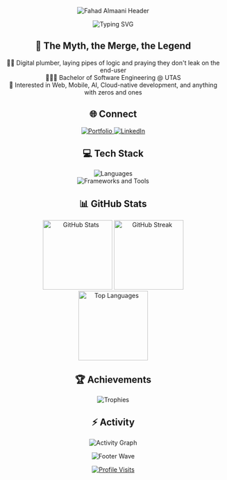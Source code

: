 <!-- Header Banner -->
<p align="center">
  <img src="https://capsule-render.vercel.app/api?type=waving&color=0:00C6FF,100:0072FF&height=180&section=header&text=Fahad%20Almaani&fontSize=42&fontColor=ffffff&animation=twinkling&fontAlignY=32" alt="Fahad Almaani Header" />
</p>

<!-- Typing Intro -->
<p align="center">
  <img src="https://readme-typing-svg.herokuapp.com?font=Fira+Code&weight=700&size=22&pause=1000&color=00C6FF&center=true&vCenter=true&width=1000&lines=Software+Engineer+soon+enough;UTAS+Bachelor+of+Software+Engineering;Full‑stack+%7C+Mobile+%7C+AI+%7C+Cloud+%7C+...You+Name+It" alt="Typing SVG" />
</p>

<!-- About Me -->
<h2 align="center">💫 The Myth, the Merge, the Legend</h2>

<p align="center">
  👨‍💻 Digital plumber, laying pipes of logic and praying they don't leak on the end-user<br/>
  🧑🏼‍🎓 Bachelor of Software Engineering @ UTAS<br/>
  🚀 Interested in Web, Mobile, AI, Cloud-native development, and anything with zeros and ones 
</p>

<!-- Socials -->
<h2 align="center">🌐 Connect</h2>
<p align="center">
  <a href="https://almaaniportfolio.netlify.app/" title="Portfolio">
    <img src="https://img.shields.io/badge/Portfolio-000000?style=for-the-badge&logo=vercel&logoColor=white" alt="Portfolio" />
  </a>
  <a href="https://www.linkedin.com/in/fahad-almaani-39a800365/" title="LinkedIn">
    <img src="https://img.shields.io/badge/LinkedIn-0A66C2?style=for-the-badge&logo=linkedin&logoColor=white" alt="LinkedIn" />
  </a>
</p>

<!-- Tech Stack -->
<h2 align="center">💻 Tech Stack</h2>

<p align="center">
  <img src="https://skillicons.dev/icons?i=python,js,ts,cs,cpp,dart&perline=10" alt="Languages" />
  <br/>
  <img src="https://skillicons.dev/icons?i=django,react,dotnet,firebase,mysql,git,azure,docker&perline=10" alt="Frameworks and Tools" />
</p>

<!-- Stats -->
<h2 align="center">📊 GitHub Stats</h2>
<div align="center">
  <img height="160" src="https://github-readme-stats.vercel.app/api?username=Fahad-Almaani&show_icons=true&theme=react&hide_border=false&include_all_commits=true&count_private=false" alt="GitHub Stats" />
  <img height="160" src="https://github-readme-streak-stats.herokuapp.com?user=Fahad-Almaani&theme=react&hide_border=false" alt="GitHub Streak" />
  <br/>
  <img height="160" src="https://github-readme-stats.vercel.app/api/top-langs/?username=Fahad-Almaani&layout=compact&theme=react&hide_border=false&langs_count=8" alt="Top Languages" />
</div>

<!-- Achievements -->
<h2 align="center">🏆 Achievements</h2>
<p align="center">
  <!-- Exclude Stars, Issues, Reviews from trophies -->
  <img src="https://github-profile-trophy.vercel.app/?username=Fahad-Almaani&theme=onestar&no-bg=true&no-frame=true&margin-w=8&exclude=Stars,Issues,Reviews" alt="Trophies" />
</p>

<!-- Activity Graph -->
<h2 align="center">⚡ Activity</h2>
<p align="center">
  <img src="https://github-readme-activity-graph.vercel.app/graph?username=Fahad-Almaani&theme=react-dark&hide_border=false&area=true" alt="Activity Graph" />
</p>

<!-- Footer -->
<p align="center">
  <img src="https://capsule-render.vercel.app/api?type=waving&color=0:0072FF,100:00C6FF&height=120&section=footer" alt="Footer Wave" />
</p>

<!-- Visitor Count -->
<p align="center">
  <a href="https://visitcount.itsvg.in">
    <img src="https://visitcount.itsvg.in/api?id=Fahad-Almaani&icon=0&color=0" alt="Profile Visits" />
  </a>
</p>
